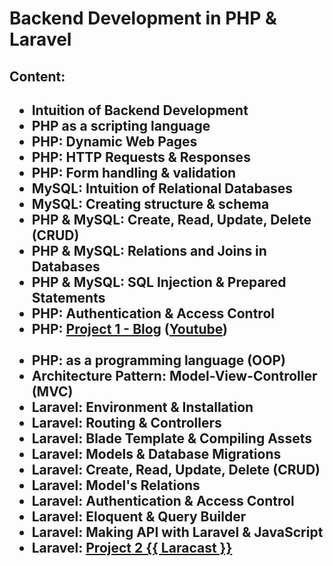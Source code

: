 <h1>Backend Development in PHP & Laravel</h1>

<h2>Content: <h2>
<ul>
<li>Intuition of Backend Development</li>
<li>PHP as a scripting language</li>
<li>PHP: Dynamic Web Pages</li>
<li>PHP: HTTP Requests & Responses</li>
<li>PHP: Form handling & validation</li>
<li>MySQL: Intuition of Relational Databases</li>
<li>MySQL: Creating structure & schema</li>
<li>PHP & MySQL: Create, Read, Update, Delete (CRUD)</li>
<li>PHP & MySQL: Relations and Joins in Databases</li>
<li>PHP & MySQL: SQL Injection & Prepared Statements</li>
<li>PHP: Authentication & Access Control</li>
<li>PHP: <a href="https://github.com/zementalist/Blog-PHP">Project 1 - Blog</a> (<a href='https://youtu.be/s-W5JlEwG4A'>Youtube</a>)</li>
<br>
<li>PHP: as a programming language (OOP)</li>
<li>Architecture Pattern: Model-View-Controller (MVC)</li>
<li>Laravel: Environment & Installation</li>
<li>Laravel: Routing & Controllers</li>
<li>Laravel: Blade Template & Compiling Assets</li>
<li>Laravel: Models & Database Migrations</li>
<li>Laravel: Create, Read, Update, Delete (CRUD)</li>
<li>Laravel: Model's Relations</li>
<li>Laravel: Authentication & Access Control</li>
<li>Laravel: Eloquent & Query Builder</li>
<li>Laravel: Making API with Laravel & JavaScript</li>
<li>Laravel: <a href="https://github.com/zementalist/Blog-Laravel">Project 2 {{ Laracast }}</a></li>
</ul>
